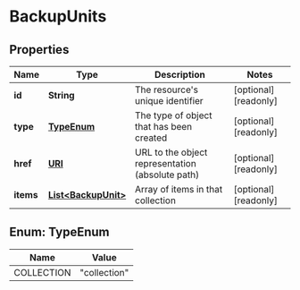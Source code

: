 

# BackupUnits

## Properties

| Name | Type | Description | Notes |
| ------------ | ------------- | ------------- | ------------- |
| **id** | **String** | The resource&#39;s unique identifier |  [optional] [readonly] |
| **type** | [**TypeEnum**](#TypeEnum) | The type of object that has been created |  [optional] [readonly] |
| **href** | [**URI**](URI.md) | URL to the object representation (absolute path) |  [optional] [readonly] |
| **items** | [**List&lt;BackupUnit&gt;**](BackupUnit.md) | Array of items in that collection |  [optional] [readonly] |



## Enum: TypeEnum

| Name | Value |
| ---- | -----
| COLLECTION | &quot;collection&quot; |


